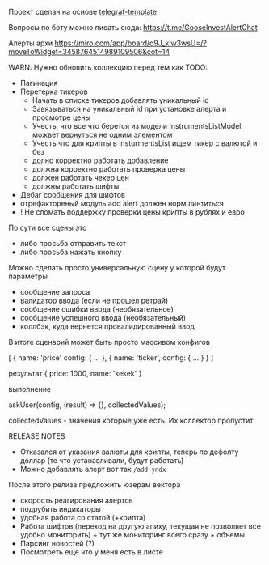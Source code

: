 Проект сделан на основе [telegraf-template](https://github.com/backmeupplz/telegraf-template)

Вопросы по боту можно писать сюда: https://t.me/GooseInvestAlertChat

Алерты архи
https://miro.com/app/board/o9J_klw3wsU=/?moveToWidget=3458764514989109506&cot=14

WARN: Нужно обновить коллекцию перед тем как
TODO:
- Пагинация 
- Перетерка тикеров
  - Начать в списке тикеров добавлять уникальный id
  - Завязываться на уникальный id при установке алерта и просмотре цены
  - Учесть, что все что берется из модели InstrumentsListModel можвет вернуться не одним элементом
  - Учесть что для крипты в insturmentsList ищем тикер с валютой и без
  - долно корректно работать добавление
  - должна корректно работать проверка цены
  - должен работать чекер цен
  - должны работать шифты
- Дебаг сообщения для шифтов
- отрефактореный модуль add alert должен норм линтиться
- ! Не сломать поддержку проверки цены крипты в рублях и евро

По сути все сцены это
- либо просьба отправить текст
- либо просьба нажать кнопку

Можно сделать просто универсальную сцену у которой будут параметры
- сообщение запроса
- валидатор ввода (если не прошел ретрай)
- сообщение ошибки ввода (необязательное)
- сообщение успешного ввода (необязательный)
- коллбэк, куда вернется провалидированный ввод

В итоге сценарий может быть просто массивом конфигов

[
{
 name: 'price'
 config: {
   ...
 },
 {
   name: 'ticker',
   config: {
     ...
   }
 }
] 

результат
{
 price: 1000,
 name: 'kekek'
}

выполнение

askUser(config, (result) => {}, collectedValues);

collectedValues - значения которые уже есть. Их коллектор пропустит

RELEASE NOTES
- Отказался от указания валюты для крипты, теперь по дефолту доллар (те что устанавливали, будут работать)
- Можно добавлять алерт вот так `/add yndx` 

После этого релиза предложить юзерам вектора
 - скорость реагирования алертов
 - подрубить индикаторы
 - удобная работа со статой (+крипта)
 - Работа шифтов (переход на другую апиху, текущая не позволяет все удобно мониторить) + тут же мониторинг всего сразу + объемы
 - Парсинг новостей (?)
 - Посмотреть еще что у меня есть в листе